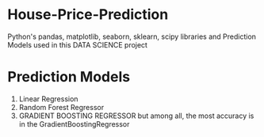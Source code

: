 # House-Price-Prediction
Python's pandas, matplotlib, seaborn, sklearn, scipy libraries and Prediction Models used in this DATA SCIENCE project
# Prediction Models
1) Linear Regression
2) Random Forest Regressor
3) GRADIENT BOOSTING REGRESSOR
but among all, the most accuracy is in the GradientBoostingRegressor
